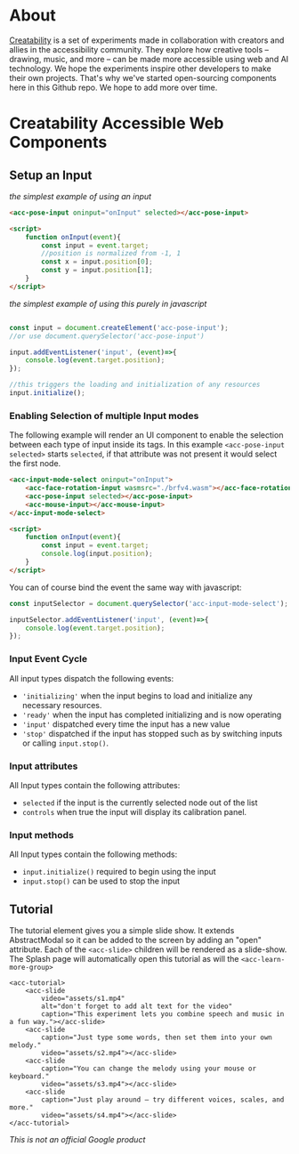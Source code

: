 # About

[Creatability](https://experiments.withgoogle.com/collection/creatability) is a set of experiments made in collaboration with creators and allies in the accessibility community. They explore how creative tools – drawing, music, and more – can be made more accessible using web and AI technology. We hope the experiments inspire other developers to make their own projects. That's why we've started open-sourcing components here in this Github repo. We hope to add more over time.


# Creatability Accessible Web Components


## Setup an Input

_the simplest example of using an input_
```html
<acc-pose-input oninput="onInput" selected></acc-pose-input>

<script>
    function onInput(event){
        const input = event.target;
        //position is normalized from -1, 1
        const x = input.position[0];
        const y = input.position[1];
    }
</script>
```

_the simplest example of using this purely in javascript_
```js

const input = document.createElement('acc-pose-input');
//or use document.querySelector('acc-pose-input')

input.addEventListener('input', (event)=>{
    console.log(event.target.position);
});

//this triggers the loading and initialization of any resources
input.initialize();

```


### Enabling Selection of multiple Input modes

The following example will render an UI component to enable the selection between each type of input inside its tags.
In this example `<acc-pose-input selected>` starts `selected`, if that attribute was not present it would select the first node.
```html
<acc-input-mode-select oninput="onInput">
    <acc-face-rotation-input wasmsrc="./brfv4.wasm"></acc-face-rotation-input>
    <acc-pose-input selected></acc-pose-input>
    <acc-mouse-input></acc-mouse-input>
</acc-input-mode-select>

<script>
    function onInput(event){
        const input = event.target;
        console.log(input.position);
    }
</script>
```

You can of course bind the event the same way with javascript:
```js
const inputSelector = document.querySelector('acc-input-mode-select');

inputSelector.addEventListener('input', (event)=>{
    console.log(event.target.position);
});
```


### Input Event Cycle
All input types dispatch the following events:

* `'initializing'` when the input begins to load and initialize any necessary resources.
* `'ready'` when the input has completed initializing and is now operating
* `'input'` dispatched every time the input has a new value
* `'stop'` dispatched if the input has stopped such as by switching inputs or calling `input.stop()`.


### Input attributes
All Input types contain the following attributes:

* `selected` if the input is the currently selected node out of the list
* `controls` when true the input will display its calibration panel.


### Input methods
All Input types contain the following methods:

* `input.initialize()` required to begin using the input
* `input.stop()` can be used to stop the input


## Tutorial

The tutorial element gives you a simple slide show. It extends AbstractModal so it can be added to the screen by adding an "open" attribute. Each of the `<acc-slide>` children will be rendered as a slide-show. The Splash page will automatically open this tutorial as will the `<acc-learn-more-group>`

```
<acc-tutorial>
    <acc-slide
        video="assets/s1.mp4"
        alt="don't forget to add alt text for the video"
        caption="This experiment lets you combine speech and music in a fun way."></acc-slide>
    <acc-slide
        caption="Just type some words, then set them into your own melody."
        video="assets/s2.mp4"></acc-slide>
    <acc-slide
        caption="You can change the melody using your mouse or keyboard."
        video="assets/s3.mp4"></acc-slide>
    <acc-slide
        caption="Just play around – try different voices, scales, and more."
        video="assets/s4.mp4"></acc-slide>
</acc-tutorial>
```




_This is not an official Google product_



